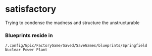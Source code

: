 # satisfactory
Trying to condense the madness and structure the unstructurable


### Blueprints reside in 
````
/.config/Epic/FactoryGame/Saved/SaveGames/blueprints/Springfield Nuclear Power Plant
````

